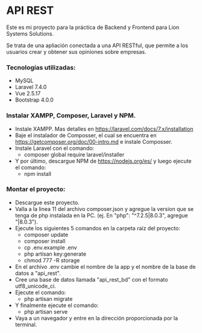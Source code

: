 # API REST

Este es mi proyecto para la práctica de Backend y Frontend para Lion Systems Solutions.

Se trata de una apliación conectada a una API RESTful, que permite a los usuarios crear y obtener sus opiniones sobre empresas.

### Tecnologías utilizadas:
- MySQL
- Laravel 7.4.0
- Vue 2.5.17
- Bootstrap 4.0.0

### Instalar XAMPP, Composer, Laravel y NPM.
- Instale XAMPP. Mas detalles en https://laravel.com/docs/7.x/installation
- Baje el instalador de Composser, el cual se encuentra en https://getcomposer.org/doc/00-intro.md e instale Composser.
- Instale Laravel con el comando:
    - composer global require laravel/installer
- Y por último, descargue NPM de https://nodejs.org/es/ y luego ejecute el comando:
    - npm install
    
 ### Montar el proyecto:
- Descargue este proyecto.
- Valla a la linea 11 del archivo composer.json y agregue la version que se tenga de php instalada en la PC. (ej. En "php": "^7.2.5|8.0.3", agregue "|8.0.3").
- Ejecute los siguientes 5 comandos en la carpeta raíz del proyecto:
    - composer update
    - composer install
    - cp .env.example .env
    - php artisan key:generate
    - chmod 777 -R  storage
- En el archivo .env cambie el nombre de la app y el nombre de la base de datos a "api_rest".
- Cree una base de datos llamada "api_rest_bd" con el formato utf8_unicode_ci.
- Ejecute el comando:
    - php artisan migrate
- Y finalmente ejecute el comando:
    - php artisan serve
- Vaya a un navegador y entre en la dirección proporcionada por la terminal.
